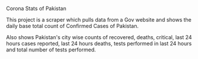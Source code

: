 Corona Stats of Pakistan

This project is a scraper which pulls data from a Gov website and shows the daily base total count of Confirmed Cases of Pakistan.

Also shows Pakistan's city wise counts of recovered, deaths, critical, last 24 hours cases reported, last 24 hours deaths, tests performed in last 24 hours and total number of tests performed.